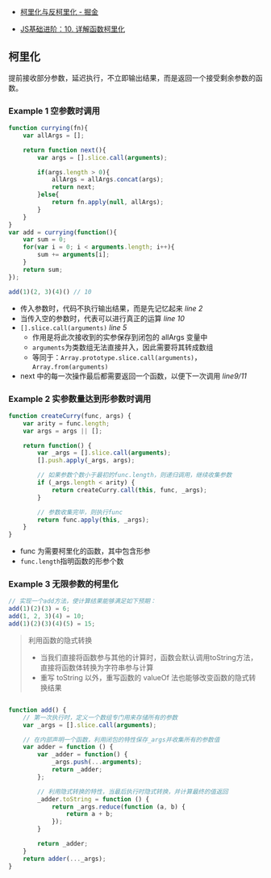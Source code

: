 - [柯里化与反柯里化 - 掘金](https://juejin.im/post/6844903645222273037)

- [JS基础进阶：10. 详解函数柯里化](https://mp.weixin.qq.com/s?__biz=MzI4NjE3MzQzNg==&mid=2649865953&idx=1&sn=e6a267d74c7e3053433e73c7cdbece7d&scene=19#wechat_redirect)

## 柯里化

提前接收部分参数，延迟执行，不立即输出结果，而是返回一个接受剩余参数的函数。

### Example 1 空参数时调用

```javascript
function currying(fn){
    var allArgs = [];

    return function next(){
        var args = [].slice.call(arguments);

        if(args.length > 0){
            allArgs = allArgs.concat(args);
            return next;
        }else{
            return fn.apply(null, allArgs);
        }
    } 
}
var add = currying(function(){
    var sum = 0;
    for(var i = 0; i < arguments.length; i++){
        sum += arguments[i];
    }
    return sum;
});

add(1)(2, 3)(4)() // 10
```

- 传入参数时，代码不执行输出结果，而是先记忆起来 *line 2*
- 当传入空的参数时，代表可以进行真正的运算 *line 10*
- `[].slice.call(arguments)` *line 5*
  - 作用是将此次接收到的实参保存到闭包的 allArgs 变量中
  - `arguments`为类数组无法直接并入，因此需要将其转成数组
  - 等同于：`Array.prototype.slice.call(arguments)`，`Array.from(arguments)`
- next 中的每一次操作最后都需要返回一个函数，以便下一次调用 *line9/11*

### Example 2 实参数量达到形参数时调用

```javascript
function createCurry(func, args) {
    var arity = func.length;
    var args = args || [];

    return function() {
        var _args = [].slice.call(arguments);
        [].push.apply(_args, args);

        // 如果参数个数小于最初的func.length，则递归调用，继续收集参数
        if (_args.length < arity) {
            return createCurry.call(this, func, _args);
        }

        // 参数收集完毕，则执行func
        return func.apply(this, _args);
    }
}
```

- func 为需要柯里化的函数，其中包含形参
- `func.length`指明函数的形参个数

### Example 3 无限参数的柯里化

```javascript
// 实现一个add方法，使计算结果能够满足如下预期：
add(1)(2)(3) = 6;
add(1, 2, 3)(4) = 10;
add(1)(2)(3)(4)(5) = 15;
```

> 利用函数的隐式转换
> - 当我们直接将函数参与其他的计算时，函数会默认调用toString方法，直接将函数体转换为字符串参与计算
> - 重写 toString 以外，重写函数的 valueOf 法也能够改变函数的隐式转换结果

```javascript

function add() {
    // 第一次执行时，定义一个数组专门用来存储所有的参数
    var _args = [].slice.call(arguments);

    // 在内部声明一个函数，利用闭包的特性保存_args并收集所有的参数值
    var adder = function () {
        var _adder = function() {
            _args.push(...arguments);
            return _adder;
        };

        // 利用隐式转换的特性，当最后执行时隐式转换，并计算最终的值返回
        _adder.toString = function () {
            return _args.reduce(function (a, b) {
                return a + b;
            });
        }

        return _adder;
    }
    return adder(..._args);
}
```

